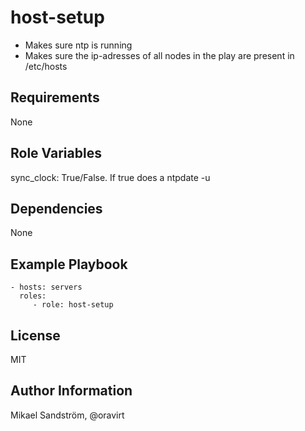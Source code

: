 host-setup
=========

- Makes sure ntp is running
- Makes sure the ip-adresses of all nodes in the play are present in /etc/hosts

Requirements
------------

None

Role Variables
--------------
sync_clock: True/False. If true does a ntpdate -u

Dependencies
------------
None

Example Playbook
----------------

    - hosts: servers
      roles:
         - role: host-setup

License
-------

MIT

Author Information
------------------

Mikael Sandström, @oravirt

